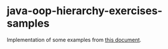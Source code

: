 # java-oop-hierarchy-exercises-samples

Implementation of some examples from [this document](https://docs.google.com/document/d/14VdOY-dzodFamhhkAKRStHHsap2PmY-a6MYvAeP-9Gs/edit#).